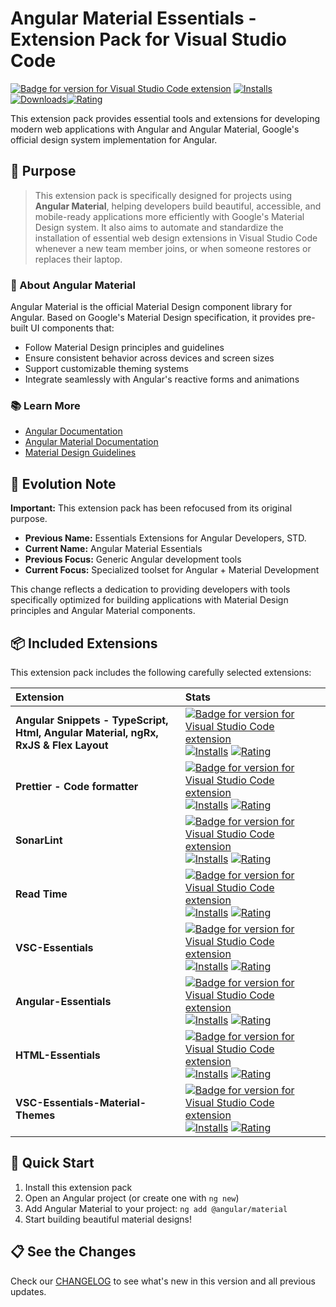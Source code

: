 # Angular Material Essentials - Extension Pack for Visual Studio Code

[![Badge for version for Visual Studio Code extension](https://flat.badgen.net/vs-marketplace/v/Gydunhn.angular-developer-std?color=blue)](https://marketplace.visualstudio.com/items?itemName=Gydunhn.angular-developer-std) [![Installs](https://flat.badgen.net/vs-marketplace/i/Gydunhn.angular-developer-std?color=blue)](https://marketplace.visualstudio.com/items?itemName=Gydunhn.angular-developer-std) [![Downloads](https://flat.badgen.net/vs-marketplace/d/Gydunhn.angular-developer-std?color=blue)](https://marketplace.visualstudio.com/items?itemName=Gydunhn.angular-developer-std)[![Rating](https://flat.badgen.net/vs-marketplace/rating/Gydunhn.angular-developer-std?color=blue)](https://marketplace.visualstudio.com/items?itemName=Gydunhn.angular-developer-std)

This extension pack provides essential tools and extensions for developing modern web applications with Angular and Angular Material, Google's official design system implementation for Angular.

## 🎯 Purpose

> This extension pack is specifically designed for projects using **Angular Material**, helping developers build beautiful, accessible, and mobile-ready applications more efficiently with Google's Material Design system. It also aims to automate and standardize the installation of essential web design extensions in Visual Studio Code whenever a new team member joins, or when someone restores or replaces their laptop.

### 📖 About Angular Material

Angular Material is the official Material Design component library for Angular. Based on Google's Material Design specification, it provides pre-built UI components that:

- Follow Material Design principles and guidelines
- Ensure consistent behavior across devices and screen sizes
- Support customizable theming systems
- Integrate seamlessly with Angular's reactive forms and animations

### 📚 Learn More

- [Angular Documentation](https://angular.dev/)
- [Angular Material Documentation](https://material.angular.dev/)
- [Material Design Guidelines](https://material.io/design)

## 🔄 Evolution Note

**Important:** This extension pack has been refocused from its original purpose.

- **Previous Name:** Essentials Extensions for Angular Developers, STD.
- **Current Name:** Angular Material Essentials
- **Previous Focus:** Generic Angular development tools
- **Current Focus:** Specialized toolset for Angular + Material Development

This change reflects a dedication to providing developers with tools specifically optimized for building applications with Material Design principles and Angular Material components.

## 📦 Included Extensions

This extension pack includes the following carefully selected extensions:

| Extension                                                                           | Stats                                                                                                                                                                                                                                                                                                                                                                                                                                                                                                                                                                                                                                                          |
| :---------------------------------------------------------------------------------- | :------------------------------------------------------------------------------------------------------------------------------------------------------------------------------------------------------------------------------------------------------------------------------------------------------------------------------------------------------------------------------------------------------------------------------------------------------------------------------------------------------------------------------------------------------------------------------------------------------------------------------------------------------------- |
| **Angular Snippets - TypeScript, Html, Angular Material, ngRx, RxJS & Flex Layout** | [![Badge for version for Visual Studio Code extension](https://flat.badgen.net/vs-marketplace/v/Mikael.Angular-BeastCode?color=blue)](https://marketplace.visualstudio.com/items?itemName=Mikael.Angular-BeastCode) [![Installs](https://flat.badgen.net/vs-marketplace/i/Mikael.Angular-BeastCode?color=blue)](https://marketplace.visualstudio.com/items?itemName=Mikael.Angular-BeastCode) [![Rating](https://flat.badgen.net/vs-marketplace/rating/Mikael.Angular-BeastCode?color=blue)](https://marketplace.visualstudio.com/items?itemName=Mikael.Angular-BeastCode)                                                                                     |
| **Prettier - Code formatter**                                                       | [![Badge for version for Visual Studio Code extension](https://flat.badgen.net/vs-marketplace/v/esbenp.prettier-vscode?color=blue)](https://marketplace.visualstudio.com/items?itemName=esbenp.prettier-vscode) [![Installs](https://flat.badgen.net/vs-marketplace/i/esbenp.prettier-vscode?color=blue)](https://marketplace.visualstudio.com/items?itemName=esbenp.prettier-vscode) [![Rating](https://flat.badgen.net/vs-marketplace/rating/esbenp.prettier-vscode?color=blue)](https://marketplace.visualstudio.com/items?itemName=esbenp.prettier-vscode)                                                                                                 |
| **SonarLint**                                                                       | [![Badge for version for Visual Studio Code extension](https://flat.badgen.net/vs-marketplace/v/SonarSource.sonarlint-vscode?color=blue)](https://marketplace.visualstudio.com/items?itemName=SonarSource.sonarlint-vscode) [![Installs](https://flat.badgen.net/vs-marketplace/i/SonarSource.sonarlint-vscode?color=blue)](https://marketplace.visualstudio.com/items?itemName=SonarSource.sonarlint-vscode) [![Rating](https://flat.badgen.net/vs-marketplace/rating/SonarSource.sonarlint-vscode?color=blue)](https://marketplace.visualstudio.com/items?itemName=SonarSource.sonarlint-vscode)                                                             |
| **Read Time**                                                                       | [![Badge for version for Visual Studio Code extension](https://flat.badgen.net/vs-marketplace/v/johnpapa.read-time?color=blue)](https://marketplace.visualstudio.com/items?itemName=johnpapa.read-time) [![Installs](https://flat.badgen.net/vs-marketplace/i/johnpapa.read-time?color=blue)](https://marketplace.visualstudio.com/items?itemName=johnpapa.read-time) [![Rating](https://flat.badgen.net/vs-marketplace/rating/johnpapa.read-time?color=blue)](https://marketplace.visualstudio.com/items?itemName=johnpapa.read-time)                                                                                                                         |
| **VSC-Essentials**                                                                  | [![Badge for version for Visual Studio Code extension](https://flat.badgen.net/vs-marketplace/v/Gydunhn.vsc-essentials?color=blue)](https://marketplace.visualstudio.com/items?itemName=Gydunhn.vsc-essentials) [![Installs](https://flat.badgen.net/vs-marketplace/i/Gydunhn.vsc-essentials?color=blue)](https://marketplace.visualstudio.com/items?itemName=Gydunhn.vsc-essentials) [![Rating](https://flat.badgen.net/vs-marketplace/rating/Gydunhn.vsc-essentials?color=blue)](https://marketplace.visualstudio.com/items?itemName=Gydunhn.vsc-essentials)                                                                                                 |
| **Angular-Essentials**                                                              | [![Badge for version for Visual Studio Code extension](https://flat.badgen.net/vs-marketplace/v/Gydunhn.angular-essentials?color=blue)](https://marketplace.visualstudio.com/items?itemName=Gydunhn.angular-essentials) [![Installs](https://flat.badgen.net/vs-marketplace/i/Gydunhn.angular-essentials?color=blue)](https://marketplace.visualstudio.com/items?itemName=Gydunhn.angular-essentials) [![Rating](https://flat.badgen.net/vs-marketplace/rating/Gydunhn.angular-essentials?color=blue)](https://marketplace.visualstudio.com/items?itemName=Gydunhn.angular-essentials)                                                                         |
| **HTML-Essentials**                                                                 | [![Badge for version for Visual Studio Code extension](https://flat.badgen.net/vs-marketplace/v/Gydunhn.html-essentials?color=blue)](https://marketplace.visualstudio.com/items?itemName=Gydunhn.html-essentials) [![Installs](https://flat.badgen.net/vs-marketplace/i/Gydunhn.html-essentials?color=blue)](https://marketplace.visualstudio.com/items?itemName=Gydunhn.html-essentials) [![Rating](https://flat.badgen.net/vs-marketplace/rating/Gydunhn.html-essentials?color=blue)](https://marketplace.visualstudio.com/items?itemName=Gydunhn.html-essentials)                                                                                           |
| **VSC-Essentials-Material-Themes**                                                  | [![Badge for version for Visual Studio Code extension](https://flat.badgen.net/vs-marketplace/v/Gydunhn.vsc-essentials-material-themes?color=blue)](https://marketplace.visualstudio.com/items?itemName=Gydunhn.vsc-essentials-material-themes) [![Installs](https://flat.badgen.net/vs-marketplace/i/Gydunhn.vsc-essentials-material-themes?color=blue)](https://marketplace.visualstudio.com/items?itemName=Gydunhn.vsc-essentials-material-themes) [![Rating](https://flat.badgen.net/vs-marketplace/rating/Gydunhn.vsc-essentials-material-themes?color=blue)](https://marketplace.visualstudio.com/items?itemName=Gydunhn.vsc-essentials-material-themes) |

## 🚀 Quick Start

1. Install this extension pack
2. Open an Angular project (or create one with `ng new`)
3. Add Angular Material to your project: `ng add @angular/material`
4. Start building beautiful material designs!

## 📋 See the Changes

Check our [CHANGELOG](CHANGELOG.md) to see what's new in this version and all previous updates.
